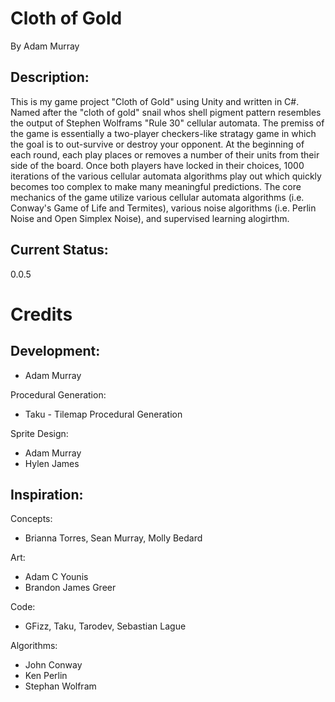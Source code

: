# Cloth of Gold
By Adam Murray

## Description:
This is my game project "Cloth of Gold" using Unity and written in C#. Named after the "cloth of gold" snail whos shell pigment pattern resembles the output of Stephen Wolframs "Rule 30" cellular automata. The premiss of the game is essentially a two-player checkers-like stratagy game in which the goal is to out-survive or destroy your opponent. At the beginning of each round, each play places or removes a number of their units from their side of the board. Once both players have locked in their choices, 1000 iterations of the various cellular automata algorithms play out which quickly becomes too complex to make many meaningful predictions. The core mechanics of the game utilize various cellular automata algorithms (i.e. Conway's Game of Life and Termites), various noise algorithms (i.e. Perlin Noise and Open Simplex Noise), and supervised learning alogirthm.

## Current Status:
0.0.5

# Credits
## Development:
- Adam Murray

Procedural Generation:
- Taku - Tilemap Procedural Generation

Sprite Design:
- Adam Murray
- Hylen James

## Inspiration:
Concepts: 
- Brianna Torres, Sean Murray, Molly Bedard

Art:
- Adam C Younis
- Brandon James Greer

Code:
- GFizz, Taku, Tarodev, Sebastian Lague

Algorithms:
- John Conway
- Ken Perlin
- Stephan Wolfram

